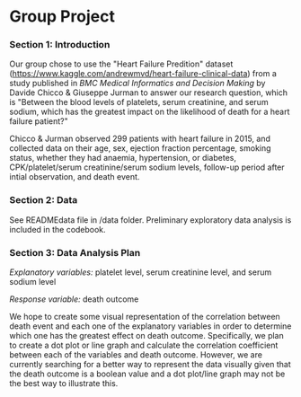 # Group Project

### Section 1: Introduction  
Our group chose to use the "Heart Failure Predition" dataset (https://www.kaggle.com/andrewmvd/heart-failure-clinical-data) from
a study published in *BMC Medical Informatics and Decision Making* by Davide Chicco & Giuseppe Jurman to answer our research question, which is "Between the
blood levels of platelets, serum creatinine, and serum sodium, which has the
greatest impact on the likelihood of death for a heart failure patient?"

Chicco & Jurman observed 299 patients with heart failure in 2015, and collected data on their age, sex, ejection fraction percentage, smoking status, whether they had anaemia, hypertension, or diabetes, CPK/platelet/serum creatinine/serum sodium levels, follow-up period after intial observation, and death event.

### Section 2: Data  
See READMEdata file in /data folder. Preliminary exploratory data analysis is included in the codebook.

### Section 3: Data Analysis Plan  
*Explanatory variables:* platelet level, serum creatinine level, and serum sodium level

*Response variable:* death outcome

We hope to create some visual representation of the correlation between death event and each one of the explanatory variables in order to determine which one has the greatest effect on death outcome. Specifically, we plan to create a dot plot or line graph and calculate the correlation coefficient between each of the variables and death outcome. However, we are currently searching for a better way to represent the data visually given that the death outcome is a boolean value and a dot plot/line graph may not be the best way to illustrate this.


